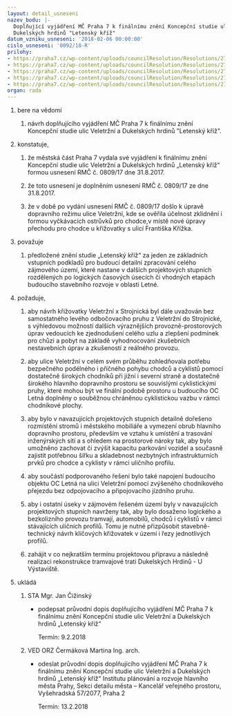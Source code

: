 ```yaml
---
layout: detail_usneseni
nazev_bodu: |-
  Doplňující vyjádření MČ Praha 7 k finálnímu znění Koncepční studie ulic Veletržní a
  Dukelských hrdinů "Letenský kříž"
datum_vzniku_usneseni: '2018-02-06 00:00:00'
cislo_usneseni: '0092/18-R'
prilohy:
- https://praha7.cz/wp-content/uploads/councilResolution/Resolutions/27060/export/c1duvodova_zprava~323499.doc
- https://praha7.cz/wp-content/uploads/councilResolution/Resolutions/27060/export/c2pruvodni_dopisnavrh~323498.doc
- https://praha7.cz/wp-content/uploads/councilResolution/Resolutions/27060/export/c3_USN_0809_17_Koncepcni_studie_Letensky_kriz~323497.pdf
- https://praha7.cz/wp-content/uploads/councilResolution/Resolutions/27060/export/c4ISODO~323496.pdf
- https://praha7.cz/wp-content/uploads/councilResolution/Resolutions/27060/export/export~323932.pdf
organ: rada
---
```

<ol id="urzList" class="urzList_view"><li class="urzClass1" id=""><span name="1">bere na vědomí</span><ol class="urzOlClass decimal "><li class="urzClass2" id="" style="text-align: left;"><span><p>návrh doplňujícího vyjádření MČ Praha 7 k finálnímu znění Koncepční studie ulic Veletržní a Dukelských hrdinů "Letenský kříž".</p></span></li></ol></li><li class="urzClass1" id=""><span name="50">konstatuje,</span><ol class="urzOlClass decimal " id=""><li class="urzClass2" id="" style="text-align: left;"><span><p>že městská část Praha 7 vydala své vyjádření&nbsp;k finálnímu znění Koncepční studie ulic Veletržní a Dukelských hrdinů „Letenský kříž“ formou usnesení RMČ č. 0809/17 dne 31.8.2017.</p></span></li><li class="urzClass2" id="" style="text-align: left;"><span><p>že toto usnesení je doplněním usnesení RMČ č. 0809/17 ze dne 31.8.2017.</p></span></li><li class="urzClass2" id="" style="text-align: left;"><span><p>že v době po vydání usnesení&nbsp;RMČ č. 0809/17 došlo k úpravě dopravního režimu ulice Veletržní, kde se ověřila účelnost zklidnění i formou vyčkávacích ostrůvků pro chodce,v místě nové úpravy přechodu pro chodce u křižovatky s ulicí Františka Křížka.</p></span></li></ol></li><li class="urzClass1" id=""><span name="91">považuje</span><ol class="urzOlClass decimal " id=""><li class="urzClass2" id="" style="text-align: left;"><span><p>předložené znění studie „Letenský kříž“ za jeden ze základních vstupních podkladů pro budoucí detailní zpracování celého zájmového území, které nastane v dalších projektových stupních rozdělených po logických časových úsecích či vhodných etapách budoucího stavebního rozvoje v oblasti Letné.</p></span></li></ol></li><li class="urzClass1" id=""><span name="63">požaduje,</span><ol class="urzOlClass decimal "><li class="urzClass2" id="" style="text-align: left;"><span><p>aby návrh křižovatky Veletržní x Strojnická byl dále uvažován bez samostatného levého odbočovacího pruhu z Veletržní do Strojnické, s výhledovou možností dalších výraznějších provozně-prostorových úprav vedoucích ke zjednodušení celého uzlu a zlepšení podmínek pro chůzi a pobyt na základě vyhodnocování zkušebních nestavebních úprav a zkušeností z reálného provozu.</p></span></li><li class="urzClass2" id="" style="text-align: left;"><span><p>aby ulice Veletržní v celém svém průběhu zohledňovala potřebu bezpečného podélného i příčného pohybu chodců a cyklistů pomocí dostatečně širokých chodníků při jižní i severní straně a dostatečně širokého hlavního dopravního prostoru se souvislými cyklistickými pruhy, které mohou být ve finální podobě prostoru u budoucího OC Letná doplněny o souběžnou chráněnou cyklistickou vazbu v rámci chodníkové plochy.</p></span></li><li class="urzClass2" id="" style="text-align: left;"><span><p>aby bylo v navazujících projektových stupních detailně dořešeno rozmístění stromů i městského mobiliáře a vymezení obrub hlavního dopravního prostoru, především ve vztahu k umístění a trasování inženýrských sítí a s ohledem na prostorové nároky tak, aby bylo umožněno zachovat či zvýšit kapacitu parkování vozidel a současně zajistit potřebnou šířku a skladebnost nezbytných infrastrukturních prvků pro chodce a cyklisty v rámci uličního profilu.</p></span></li><li class="urzClass2" id="" style="text-align: left;"><span><p>aby součástí podporovaného řešení bylo také napojení budoucího objektu OC Letná na ulici Veletržní pomocí zvýšeného chodníkového přejezdu bez odpojovacího a připojovacího jízdního pruhu.</p></span></li><li class="urzClass2" id="" style="text-align: left;"><span><p>aby i ostatní úseky v zájmovém řešeném území byly v navazujících projektových stupních navrženy tak, aby bylo dosaženo logického a bezkolizního provozu tramvají, automobilů, chodců i cyklistů v rámci stávajících uličních profilů. Tomu je nutné přizpůsobit stavebně-technický návrh klíčových křižovatek v území i řezy jednotlivých profilů.</p></span></li><li class="urzClass2" id="" style="text-align: left;"><span><p>zahájit v co nejkratším termínu projektovou přípravu a následně realizaci rekonstrukce tramvajové trati Dukelských Hrdinů - U Výstaviště.</p></span></li></ol></li><li class="urzClass1" id="urzUkoly"><span name="1">ukládá</span><ol class="urzOlClass"><li class="urzClass2"><span><p>STA Mgr. Jan Čižinský</p></span><ul class="urzUlClass"><li class="urzClass3"><span><p>podepsat průvodní dopis doplňujícího vyjádření MČ Praha 7 k finálnímu znění Koncepční studie ulic Veletržní a Dukelských hrdinů „Letenský kříž“</p></span><span class="urzUkolTermin">  Termín:&nbsp;9.2.2018</span></li></ul></li><li class="urzClass2"><span><p>VED ORZ Čermáková Martina Ing. arch.</p></span><ul class="urzUlClass"><li class="urzClass3"><span><p>odeslat průvodní dopis doplňujícího vyjádření MČ Praha 7 k finálnímu znění Koncepční studie ulic Veletržní a Dukelských hrdinů „Letenský kříž“ Institutu plánování a rozvoje hlavního města Prahy, Sekci detailu města – Kancelář veřejného prostoru, Vyšehradská 57/2077, Praha 2</p></span><span class="urzUkolTermin">  Termín:&nbsp;13.2.2018</span></li></ul></li></ol></li></ol>